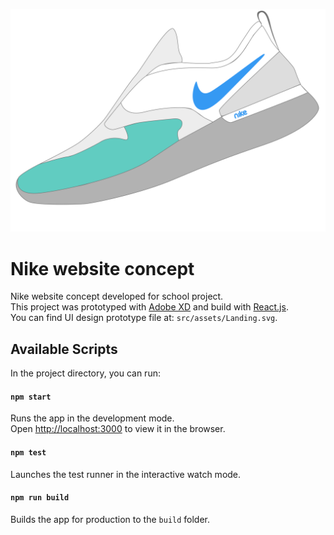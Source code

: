 <p align="center" width="30%">
    <img src="./src/assets/graphics/landing-shoe.svg" alt="Nike logo"/>
</p>

# Nike website concept

Nike website concept developed for school project. <br>
This project was prototyped with [Adobe XD](https://www.adobe.com/si/products/xd.html) and build with [React.js](https://reactjs.org/).<br>
You can find UI design prototype file at: `src/assets/Landing.svg`.

## Available Scripts

In the project directory, you can run:

#### `npm start`

Runs the app in the development mode.<br />
Open [http://localhost:3000](http://localhost:3000) to view it in the browser.

#### `npm test`

Launches the test runner in the interactive watch mode.<br />

#### `npm run build`

Builds the app for production to the `build` folder.<br />